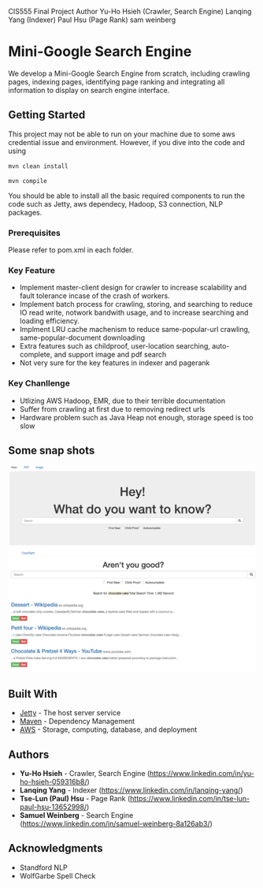 
CIS555 Final Project 
Author 
Yu-Ho Hsieh (Crawler, Search Engine)
Lanqing Yang (Indexer)
Paul Hsu (Page Rank)
sam weinberg


# Mini-Google Search Engine

We develop a Mini-Google Search Engine from scratch, including crawling pages, indexing pages, identifying page ranking and integrating all information to display on search engine interface.


## Getting Started

This project may not be able to run on your machine due to some aws credential issue and environment. However, if you dive into the code and using 
```
mvn clean install
```
```
mvn compile
```
You should be able to install all the basic required components to run the code such as Jetty, aws dependecy, Hadoop, S3 connection, NLP packages.  

### Prerequisites

Please refer to pom.xml in each folder.


### Key Feature
* Implement master-client design for crawler to increase scalability and fault tolerance incase of the crash of workers.
* Implement batch process for crawling, storing, and searching to reduce IO read write, notwork bandwith usage, and to increase searching and loading efficiency.
* Implment LRU cache machenism to reduce same-popular-url crawling, same-popular-document downloading
* Extra features such as childproof, user-location searching, auto-complete, and support image and pdf search
* Not very sure for the key features in indexer and pagerank 

### Key Chanllenge
* Utlizing AWS Hadoop, EMR, due to their terrible documentation
* Suffer from crawling at first due to removing redirect urls 
* Hardware problem such as Java Heap not enough, storage speed is too slow


## Some snap shots
![alt text](./Img/Main.png)
![alt text](./Img/Search.png)

## Built With

* [Jetty](https://www.eclipse.org/jetty/) - The host server service
* [Maven](https://maven.apache.org/) - Dependency Management
* [AWS](https://aws.amazon.com/) - Storage, computing, database, and deployment


## Authors

* **Yu-Ho Hsieh** - Crawler, Search Engine (https://www.linkedin.com/in/yu-ho-hsieh-059316b8/)
* **Lanqing Yang** - Indexer (https://www.linkedin.com/in/lanqing-yang/)
* **Tse-Lun (Paul) Hsu** - Page Rank (https://www.linkedin.com/in/tse-lun-paul-hsu-13652998/)
* **Samuel Weinberg** - Search Engine (https://www.linkedin.com/in/samuel-weinberg-8a126ab3/)


## Acknowledgments

* Standford NLP
* WolfGarbe Spell Check
